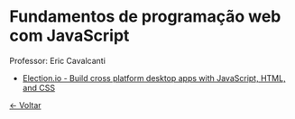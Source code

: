 # Fundamentos de programação web com JavaScript

Professor: Eric Cavalcanti

- [Election.io - Build cross platform desktop apps with JavaScript, HTML, and CSS](http://electron.atom.io/)

[<- Voltar](../README.md)